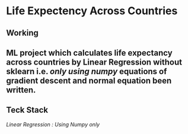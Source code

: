 # Life Expectency Across Countries
## Working
## ML project which calculates life expectancy across countries by Linear Regression without sklearn i.e.  *only using numpy* equations of gradient descent and normal equation been written.

## Teck Stack
*Linear Regression : Using Numpy only*
